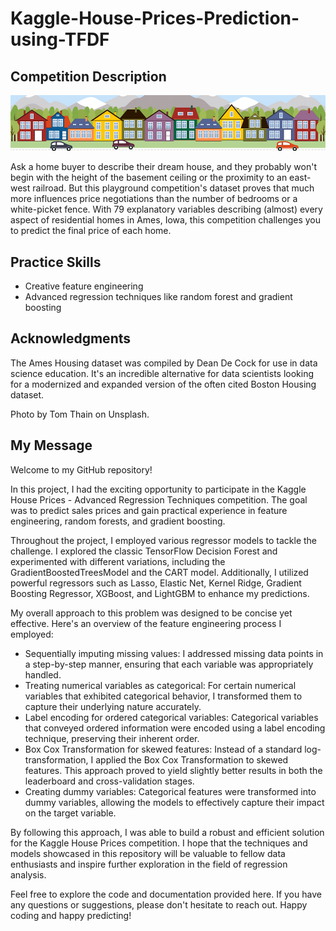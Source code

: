 # Kaggle-House-Prices-Prediction-using-TFDF

## Competition Description
![alt text](https://github.com/Isdinval/Kaggle-House-Prices-Prediction-using-TFDF/blob/main/housesbanner.png?raw=true)

Ask a home buyer to describe their dream house, and they probably won't begin with the height of the basement ceiling or the proximity to an east-west railroad. But this playground competition's dataset proves that much more influences price negotiations than the number of bedrooms or a white-picket fence.
With 79 explanatory variables describing (almost) every aspect of residential homes in Ames, Iowa, this competition challenges you to predict the final price of each home.

## Practice Skills
+ Creative feature engineering 
+ Advanced regression techniques like random forest and gradient boosting

## Acknowledgments
The Ames Housing dataset was compiled by Dean De Cock for use in data science education. It's an incredible alternative for data scientists looking for a modernized and expanded version of the often cited Boston Housing dataset. 

Photo by Tom Thain on Unsplash.

## My Message
Welcome to my GitHub repository!

In this project, I had the exciting opportunity to participate in the Kaggle House Prices - Advanced Regression Techniques competition. The goal was to predict sales prices and gain practical experience in feature engineering, random forests, and gradient boosting.

Throughout the project, I employed various regressor models to tackle the challenge. I explored the classic TensorFlow Decision Forest and experimented with different variations, including the GradientBoostedTreesModel and the CART model. Additionally, I utilized powerful regressors such as Lasso, Elastic Net, Kernel Ridge, Gradient Boosting Regressor, XGBoost, and LightGBM to enhance my predictions.

My overall approach to this problem was designed to be concise yet effective. Here's an overview of the feature engineering process I employed:
- Sequentially imputing missing values: I addressed missing data points in a step-by-step manner, ensuring that each variable was appropriately handled.
- Treating numerical variables as categorical: For certain numerical variables that exhibited categorical behavior, I transformed them to capture their underlying nature accurately.
- Label encoding for ordered categorical variables: Categorical variables that conveyed ordered information were encoded using a label encoding technique, preserving their inherent order.
- Box Cox Transformation for skewed features: Instead of a standard log-transformation, I applied the Box Cox Transformation to skewed features. This approach proved to yield slightly better results in both the leaderboard and cross-validation stages.
- Creating dummy variables: Categorical features were transformed into dummy variables, allowing the models to effectively capture their impact on the target variable.

By following this approach, I was able to build a robust and efficient solution for the Kaggle House Prices competition. I hope that the techniques and models showcased in this repository will be valuable to fellow data enthusiasts and inspire further exploration in the field of regression analysis.

Feel free to explore the code and documentation provided here. If you have any questions or suggestions, please don't hesitate to reach out. Happy coding and happy predicting!
